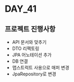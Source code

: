 # DAY_41

## 프로젝트 진행사항
- API 문서와 맞추기
- DTO 리팩토링
- JPA 어노테이션 추가
- DB 연결
- 맵스트럭트 사용으로 매퍼 변경
- JpaRepository로 변경
